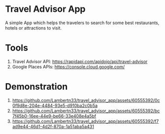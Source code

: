 # Travel Advisor App

A simple App which helps the travelers to search for some best restaurants, hotels or attractions to visit.

# Tools
1. Travel Advisor API: https://rapidapi.com/apidojo/api/travel-advisor
2. Google Places APIs: https://console.cloud.google.com/


# Demonstration
1. https://github.com/Lambertn33/travel_advisor_app/assets/60555392/0c0f9d8e-204e-4484-93e5-d910ba2c0b5a
2. https://github.com/Lambertn33/travel_advisor_app/assets/60555392/bc7f45b0-16ee-44e9-be66-33e408e4a5bf
3. https://github.com/Lambertn33/travel_advisor_app/assets/60555392/f7ad9e44-46d1-4d2f-870a-1a51aba5a431

